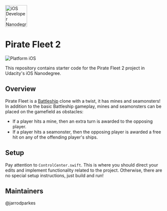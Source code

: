 <img src="https://s3-us-west-1.amazonaws.com/udacity-content/degrees/catalog-images/nd003.png" alt="iOS Developer Nanodegree logo" height="70" >

# Pirate Fleet 2

![Platform iOS](https://img.shields.io/badge/nanodegree-iOS-blue.svg)

This repository contains starter code for the Pirate Fleet 2 project in Udacity's iOS Nanodegree.

## Overview

Pirate Fleet is a [Battleship](https://en.wikipedia.org/wiki/Battleship_(game)) clone with a twist, it has mines and seamonsters! In addition to the basic Battleship gameplay, mines and seamonsters can be placed on the gamefield as obstacles: 
- If a player hits a mine, then an extra turn is awarded to the opposing player.
- If a player hits a seamonster, then the opposing player is awarded a free hit on any of the offending player's ships.

## Setup

Pay attention to `ControlCenter.swift`. This is where you should direct your edits and implement functionality related to the project. Otherwise, there are no special setup instructions, just build and run!

## Maintainers

@jarrodparkes
